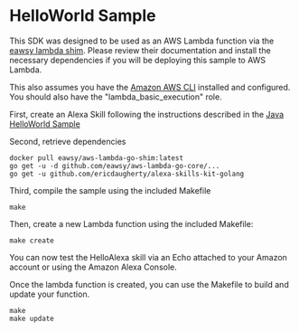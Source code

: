 # HelloWorld Sample

This SDK was designed to be used as an AWS Lambda function via the [eawsy lambda shim](https://github.com/eawsy/aws-lambda-go-shim).  Please review their
documentation and install the necessary dependencies if you will be deploying
this sample to AWS Lambda.

This also assumes you have the [Amazon AWS CLI](https://aws.amazon.com/cli/) installed and configured. You should also have the "lambda_basic_execution"
role.

First, create an Alexa Skill following the instructions described in the [Java HelloWorld Sample](https://github.com/amzn/alexa-skills-kit-java/tree/master/samples/src/main/java/helloworld)

Second, retrieve dependencies

```
docker pull eawsy/aws-lambda-go-shim:latest
go get -u -d github.com/eawsy/aws-lambda-go-core/...
go get -u github.com/ericdaugherty/alexa-skills-kit-golang
```

Third, compile the sample using the included Makefile

```
make
```

Then, create a new Lambda function using the included Makefile:

```
make create
```

You can now test the HelloAlexa skill via an Echo attached to your Amazon account or using the Amazon Alexa Console.

Once the lambda function is created, you can use the Makefile to build and
update your function.

```
make
make update
```
